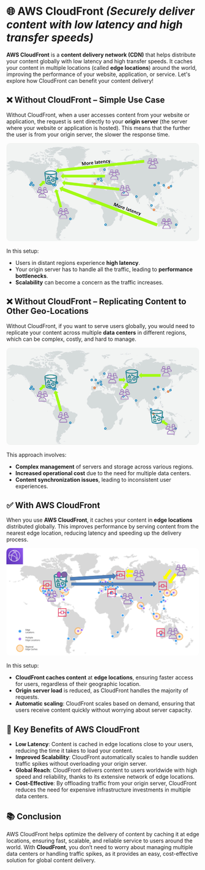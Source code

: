 # **🌐 AWS CloudFront** _(Securely deliver content with low latency and high transfer speeds)_

**AWS CloudFront** is a **content delivery network (CDN)** that helps distribute your content globally with low latency and high transfer speeds. It caches your content in multiple locations (called **edge locations**) around the world, improving the performance of your website, application, or service. Let's explore how CloudFront can benefit your content delivery!

## **❌ Without CloudFront – Simple Use Case**

Without CloudFront, when a user accesses content from your website or application, the request is sent directly to your **origin server** (the server where your website or application is hosted). This means that the further the user is from your origin server, the slower the response time.

<div style="text-align: center;">
    <img src="images/without-cloud-front-simple-case.png" alt="Without CloudFront" style="border-radius: 10px;">
</div>

In this setup:

- Users in distant regions experience **high latency**.
- Your origin server has to handle all the traffic, leading to **performance bottlenecks**.
- **Scalability** can become a concern as the traffic increases.

## **❌ Without CloudFront – Replicating Content to Other Geo-Locations**

Without CloudFront, if you want to serve users globally, you would need to replicate your content across multiple **data centers** in different regions, which can be complex, costly, and hard to manage.

<div style="text-align: center;">
    <img src="images/without-cloud-front-with-replication.png" alt="Without CloudFront - Replicating Content" style="border-radius: 10px;">
</div>

This approach involves:

- **Complex management** of servers and storage across various regions.
- **Increased operational cost** due to the need for multiple data centers.
- **Content synchronization issues**, leading to inconsistent user experiences.

## **✅ With AWS CloudFront**

When you use **AWS CloudFront**, it caches your content in **edge locations** distributed globally. This improves performance by serving content from the nearest edge location, reducing latency and speeding up the delivery process.

<div style="text-align: center;">
    <img src="images/cloud-front.png" alt="With CloudFront" style="border-radius: 10px;">
</div>

In this setup:

- **CloudFront caches content** at **edge locations**, ensuring faster access for users, regardless of their geographic location.
- **Origin server load** is reduced, as CloudFront handles the majority of requests.
- **Automatic scaling**: CloudFront scales based on demand, ensuring that users receive content quickly without worrying about server capacity.

## **💨 Key Benefits of AWS CloudFront**

- **Low Latency**: Content is cached in edge locations close to your users, reducing the time it takes to load your content.
- **Improved Scalability**: CloudFront automatically scales to handle sudden traffic spikes without overloading your origin server.
- **Global Reach**: CloudFront delivers content to users worldwide with high speed and reliability, thanks to its extensive network of edge locations.
- **Cost-Effective**: By offloading traffic from your origin server, CloudFront reduces the need for expensive infrastructure investments in multiple data centers.

## **📚 Conclusion**

AWS CloudFront helps optimize the delivery of content by caching it at edge locations, ensuring fast, scalable, and reliable service to users around the world. With **CloudFront**, you don’t need to worry about managing multiple data centers or handling traffic spikes, as it provides an easy, cost-effective solution for global content delivery.
